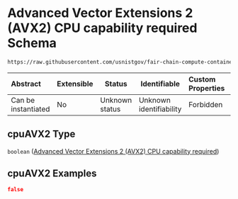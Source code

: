 # Advanced Vector Extensions 2 (AVX2) CPU capability required Schema

```txt
https://raw.githubusercontent.com/usnistgov/fair-chain-compute-container/master/schema/manifest.schema.json#/properties/resourceRequirements/properties/cpuAVX2
```




| Abstract            | Extensible | Status         | Identifiable            | Custom Properties | Additional Properties | Access Restrictions | Defined In                                                            |
| :------------------ | ---------- | -------------- | ----------------------- | :---------------- | --------------------- | ------------------- | --------------------------------------------------------------------- |
| Can be instantiated | No         | Unknown status | Unknown identifiability | Forbidden         | Allowed               | none                | [manifest.schema.json\*](manifest.schema.json "open original schema") |

## cpuAVX2 Type

`boolean` ([Advanced Vector Extensions 2 (AVX2) CPU capability required](manifest-properties-computational-tool-resource-requirements-properties-advanced-vector-extensions-2-avx2-cpu-capability-required.md))

## cpuAVX2 Examples

```json
false
```
